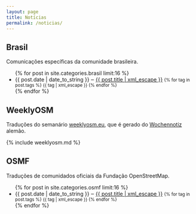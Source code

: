 ```yaml
---
layout: page
title: Notícias
permalink: /noticias/
---
```


## Brasil

Comunicações específicas da comunidade brasileira.

<ul>
    {% for post in site.categories.brasil limit:16 %}
      <li>
        {{ post.date | date_to_string }} ‒ <a href="{{ post.url | prepend: site.baseurl | prepend: site.url }}">{{ post.title | xml_escape }}</a>
        <small>
            {% for tag in post.tags %}
            <span>{{ tag | xml_escape }}</span>
            {% endfor %}
        </small>
      </li>
    {% endfor %}
</ul>

## WeeklyOSM

Traduções do semanário [weeklyosm.eu](http://weeklyosm.eu), que é gerado do [Wochennotiz](http://blog.openstreetmap.de/) alemão.

{% include weeklyosm.md %}

## OSMF

Traduções de comunidados oficiais da Fundação OpenStreetMap.

<ul>
    {% for post in site.categories.osmf limit:16 %}
      <li>
        {{ post.date | date_to_string }} ‒ <a href="{{ post.url | prepend: site.baseurl | prepend: site.url }}">{{ post.title | xml_escape }}</a>
        <small>
            {% for tag in post.tags %}
            <span>{{ tag | xml_escape }}</span>
            {% endfor %}
        </small>
      </li>
    {% endfor %}
</ul>
